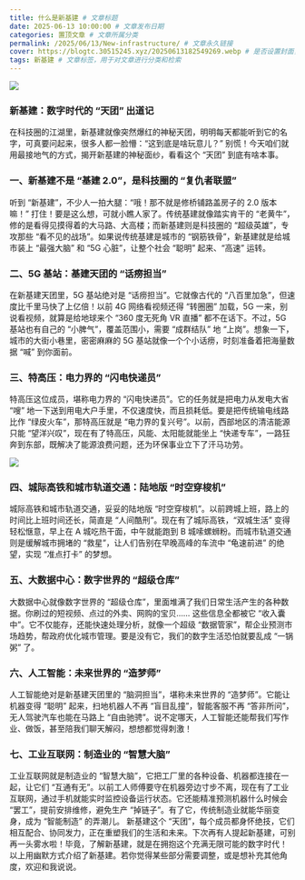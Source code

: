 ```yaml
---
title: 什么是新基建 # 文章标题
date: 2025-06-13 10:00:00 # 文章发布日期
categories: 置顶文章 # 文章所属分类
permalink: /2025/06/13/New-infrastructure/ # 文章永久链接
cover: https://blogtc.30515245.xyz/20250613182549269.webp # 是否设置封面，此处不设置，注释给出封面图片链接
tags: 新基建 # 文章标签，用于对文章进行分类和检索
---
```


![](https://blogtc.30515245.xyz/20250613182549298.webp)
### 新基建：数字时代的 “天团” 出道记
在科技圈的江湖里，新基建就像突然爆红的神秘天团，明明每天都能听到它的名字，可真要问起来，很多人都一脸懵：“这到底是啥玩意儿？” 别慌！今天咱们就用最接地气的方式，揭开新基建的神秘面纱，看看这个 “天团” 到底有啥本事。
### 一、新基建不是 “基建 2.0”，是科技圈的 “复仇者联盟”
听到 “新基建”，不少人一拍大腿：“哦！那不就是修桥铺路盖房子的 2.0 版本嘛！” 打住！要是这么想，可就小瞧人家了。传统基建就像踏实肯干的 “老黄牛”，修的是看得见摸得着的大马路、大高楼；而新基建则是科技圈的 “超级英雄”，专攻那些 “看不见的战场”。如果说传统基建是城市的 “钢筋铁骨”，新基建就是给城市装上 “最强大脑” 和 “5G 心脏”，让整个社会 “聪明” 起来、“高速” 运转。
### 二、5G 基站：基建天团的 “话痨担当”
在新基建天团里，5G 基站绝对是 “话痨担当”。它就像古代的 “八百里加急”，但速度比千里马快了上亿倍！以前 4G 网络看视频还得 “转圈圈” 加载，5G 一来，别说看视频，就算是给地球来个 “360 度无死角 VR 直播” 都不在话下。不过，5G 基站也有自己的 “小脾气”，覆盖范围小，需要 “成群结队” 地 “上岗”。想象一下，城市的大街小巷里，密密麻麻的 5G 基站就像一个个小话痨，时刻准备着把海量数据 “喊” 到你面前。
### 三、特高压：电力界的 “闪电快递员”
特高压这位成员，堪称电力界的 “闪电快递员”。它的任务就是把电力从发电大省 “嗖” 地一下送到用电大户手里，不仅速度快，而且损耗低。要是把传统输电线路比作 “绿皮火车”，那特高压就是 “电力界的复兴号”。以前，西部地区的清洁能源只能 “望洋兴叹”，现在有了特高压，风能、太阳能就能坐上 “快递专车”，一路狂奔到东部，既解决了能源浪费问题，还为环保事业立下了汗马功劳。

![](https://blogtc.30515245.xyz/20250613182549324.webp)

### 四、城际高铁和城市轨道交通：陆地版 “时空穿梭机”
城际高铁和城市轨道交通，妥妥的陆地版 “时空穿梭机”。以前跨城上班，路上的时间比上班时间还长，简直是 “人间酷刑”。现在有了城际高铁，“双城生活” 变得轻松惬意，早上在 A 城吃热干面，中午就能跑到 B 城嗦螺蛳粉。而城市轨道交通则是缓解城市拥堵的 “救星”，让人们告别在早晚高峰的车流中 “龟速前进” 的绝望，实现 “准点打卡” 的梦想。
### 五、大数据中心：数字世界的 “超级仓库”
大数据中心就像数字世界的 “超级仓库”，里面堆满了我们日常生活产生的各种数据。你刷过的短视频、点过的外卖、网购的宝贝…… 这些信息全都被它 “收入囊中”。它不仅能存，还能快速处理分析，就像一个超级 “数据管家”，帮企业预测市场趋势，帮政府优化城市管理。要是没有它，我们的数字生活恐怕就要乱成 “一锅粥” 了。
### 六、人工智能：未来世界的 “造梦师”
人工智能绝对是新基建天团里的 “脑洞担当”，堪称未来世界的 “造梦师”。它能让机器变得 “聪明” 起来，扫地机器人不再 “盲目乱撞”，智能客服不再 “答非所问”，无人驾驶汽车也能在马路上 “自由驰骋”。说不定哪天，人工智能还能帮我们写作业、做饭，甚至陪我们聊天解闷，想想都觉得刺激！
### 七、工业互联网：制造业的 “智慧大脑”
工业互联网就是制造业的 “智慧大脑”，它把工厂里的各种设备、机器都连接在一起，让它们 “互通有无”。以前工人师傅要守在机器旁边寸步不离，现在有了工业互联网，通过手机就能实时监控设备运行状态。它还能精准预测机器什么时候会 “罢工”，提前安排维修，避免生产 “掉链子”。有了它，传统制造业就能华丽变身，成为 “智能制造” 的弄潮儿。
新基建这个 “天团”，每个成员都身怀绝技，它们相互配合、协同发力，正在重塑我们的生活和未来。下次再有人提起新基建，可别再一头雾水啦！毕竟，了解新基建，就是在拥抱这个充满无限可能的数字时代！
以上用幽默方式介绍了新基建。若你觉得某些部分需要调整，或是想补充其他角度，欢迎和我说说。